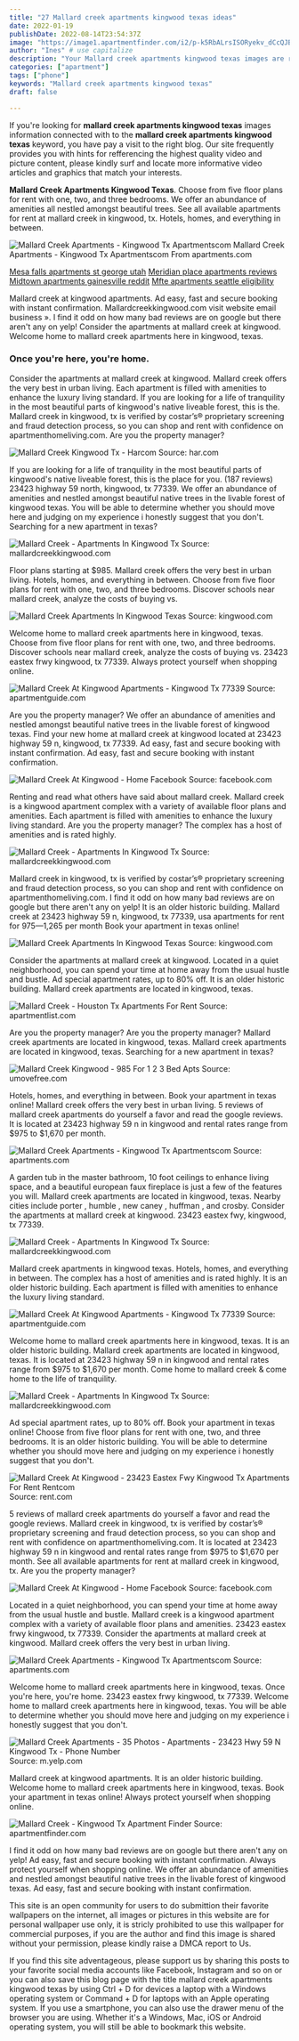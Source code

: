 ```yaml
---
title: "27 Mallard creek apartments kingwood texas ideas"
date: 2022-01-19
publishDate: 2022-08-14T23:54:37Z
image: "https://image1.apartmentfinder.com/i2/p-k5RbALrsISORyekv_dCcQJBZal_dYkqMbrx12cjPY/111/mallard-creek-kingwood-tx-1-br-kitchen.jpg"
author: "Ines" # use capitalize
description: "Your Mallard creek apartments kingwood texas images are ready. Mallard creek apartments kingwood texas are a topic that is being searched for and liked by netizens today. You can Get the Mallard creek apartments kingwood texas files here. Get all royalty-free photos."
categories: ["apartment"]
tags: ["phone"]
keywords: "Mallard creek apartments kingwood texas"
draft: false

---
```


If you're looking for **mallard creek apartments kingwood texas** images information connected with to the **mallard creek apartments kingwood texas** keyword, you have pay a visit to the right  blog.  Our site frequently  provides you with  hints  for refferencing  the highest  quality video and picture  content, please kindly surf and locate more informative video articles and graphics  that match your interests.

**Mallard Creek Apartments Kingwood Texas**. Choose from five floor plans for rent with one, two, and three bedrooms. We offer an abundance of amenities all nestled amongst beautiful trees. See all available apartments for rent at mallard creek in kingwood, tx. Hotels, homes, and everything in between.

![Mallard Creek Apartments - Kingwood Tx Apartmentscom](https://images1.apartments.com/i2/I5_349VfXPdlezySvpzs31XEWz3bePFteUdpY4zRXU4/117/mallard-creek-kingwood-tx-1-br-living-room.jpg?p=1 "Mallard Creek Apartments - Kingwood Tx Apartmentscom")
Mallard Creek Apartments - Kingwood Tx Apartmentscom From apartments.com

[Mesa falls apartments st george utah](/mesa-falls-apartments-st-george-utah/)
[Meridian place apartments reviews](/meridian-place-apartments-reviews/)
[Midtown apartments gainesville reddit](/midtown-apartments-gainesville-reddit/)
[Mfte apartments seattle eligibility](/mfte-apartments-seattle-eligibility/)

Mallard creek at kingwood apartments. Ad easy, fast and secure booking with instant confirmation. Mallardcreekkingwood.com visit website email business ». I find it odd on how many bad reviews are on google but there aren&#039;t any on yelp! Consider the apartments at mallard creek at kingwood. Welcome home to mallard creek apartments here in kingwood, texas.

### Once you&#039;re here, you&#039;re home.

Consider the apartments at mallard creek at kingwood. Mallard creek offers the very best in urban living. Each apartment is filled with amenities to enhance the luxury living standard. If you are looking for a life of tranquility in the most beautiful parts of kingwood&#039;s native liveable forest, this is the. Mallard creek in kingwood, tx is verified by costar’s® proprietary screening and fraud detection process, so you can shop and rent with confidence on apartmenthomeliving.com. Are you the property manager?


![Mallard Creek Kingwood Tx - Harcom](https://pics.harstatic.com/ImageCity/txho/fmp/4034AP01.jpg "Mallard Creek Kingwood Tx - Harcom")
Source: har.com

If you are looking for a life of tranquility in the most beautiful parts of kingwood&#039;s native liveable forest, this is the place for you. (187 reviews) 23423 highway 59 north, kingwood, tx 77339. We offer an abundance of amenities and nestled amongst beautiful native trees in the livable forest of kingwood texas. You will be able to determine whether you should move here and judging on my experience i honestly suggest that you don&#039;t. Searching for a new apartment in texas?

![Mallard Creek - Apartments In Kingwood Tx](https://www.mallardcreekkingwood.com/gridmedia/img/img-band-3.jpg "Mallard Creek - Apartments In Kingwood Tx")
Source: mallardcreekkingwood.com

Floor plans starting at $985. Mallard creek offers the very best in urban living. Hotels, homes, and everything in between. Choose from five floor plans for rent with one, two, and three bedrooms. Discover schools near mallard creek, analyze the costs of buying vs.

![Mallard Creek Apartments In Kingwood Texas](https://www.kingwood.com/spaw/spawimages/members/member68588/Mallardkitchen2.jpg "Mallard Creek Apartments In Kingwood Texas")
Source: kingwood.com

Welcome home to mallard creek apartments here in kingwood, texas. Choose from five floor plans for rent with one, two, and three bedrooms. Discover schools near mallard creek, analyze the costs of buying vs. 23423 eastex frwy kingwood, tx 77339. Always protect yourself when shopping online.

![Mallard Creek At Kingwood Apartments - Kingwood Tx 77339](https://rentpath-res.cloudinary.com/$img_current/t_3x2_jpg_xl/5a0279f906ac29fc9d0ef4c69affb0ce "Mallard Creek At Kingwood Apartments - Kingwood Tx 77339")
Source: apartmentguide.com

Are you the property manager? We offer an abundance of amenities and nestled amongst beautiful native trees in the livable forest of kingwood texas. Find your new home at mallard creek at kingwood located at 23423 highway 59 n, kingwood, tx 77339. Ad easy, fast and secure booking with instant confirmation. Ad easy, fast and secure booking with instant confirmation.

![Mallard Creek At Kingwood - Home Facebook](https://lookaside.fbsbx.com/lookaside/crawler/media/?media_id=518805741563209 "Mallard Creek At Kingwood - Home Facebook")
Source: facebook.com

Renting and read what others have said about mallard creek. Mallard creek is a kingwood apartment complex with a variety of available floor plans and amenities. Each apartment is filled with amenities to enhance the luxury living standard. Are you the property manager? The complex has a host of amenities and is rated highly.

![Mallard Creek - Apartments In Kingwood Tx](https://media.apts247.info/e9/e929dbedf7734c1caa89d82003e3ec1e/galleries/community/first-6/0O7A8689.jpg "Mallard Creek - Apartments In Kingwood Tx")
Source: mallardcreekkingwood.com

Mallard creek in kingwood, tx is verified by costar’s® proprietary screening and fraud detection process, so you can shop and rent with confidence on apartmenthomeliving.com. I find it odd on how many bad reviews are on google but there aren&#039;t any on yelp! It is an older historic building. Mallard creek at 23423 highway 59 n, kingwood, tx 77339, usa apartments for rent for $975—$1,265 per month Book your apartment in texas online!

![Mallard Creek Apartments In Kingwood Texas](https://www.kingwood.com/spaw/spawimages/members/member68588/MallardCreekFlyer.jpg "Mallard Creek Apartments In Kingwood Texas")
Source: kingwood.com

Consider the apartments at mallard creek at kingwood. Located in a quiet neighborhood, you can spend your time at home away from the usual hustle and bustle. Ad special apartment rates, up to 80% off. It is an older historic building. Mallard creek apartments are located in kingwood, texas.

![Mallard Creek - Houston Tx Apartments For Rent](https://res.cloudinary.com/apartmentlist/image/upload/c_fill,dpr_auto,f_auto,g_center,h_415,q_auto,w_640/t8bhfkm1rakb1l16hfju.jpg "Mallard Creek - Houston Tx Apartments For Rent")
Source: apartmentlist.com

Are you the property manager? Are you the property manager? Mallard creek apartments are located in kingwood, texas. Mallard creek apartments are located in kingwood, texas. Searching for a new apartment in texas?

![Mallard Creek Kingwood - 985 For 1 2 3 Bed Apts](https://picturescdn.alndata.com/?pid=5c082808-e925-4850-aefe-efb92e12aba4 "Mallard Creek Kingwood - 985 For 1 2 3 Bed Apts")
Source: umovefree.com

Hotels, homes, and everything in between. Book your apartment in texas online! Mallard creek offers the very best in urban living. 5 reviews of mallard creek apartments do yourself a favor and read the google reviews. It is located at 23423 highway 59 n in kingwood and rental rates range from $975 to $1,670 per month.

![Mallard Creek Apartments - Kingwood Tx Apartmentscom](https://images1.apartments.com/i2/ksJa-9gNauxlWVcHOdSgXfRnWs7NH31i9G75jUjLGTQ/117/mallard-creek-kingwood-tx-1-br-dining-room.jpg?p=1 "Mallard Creek Apartments - Kingwood Tx Apartmentscom")
Source: apartments.com

A garden tub in the master bathroom, 10 foot ceilings to enhance living space, and a beautiful european faux fireplace is just a few of the features you will. Mallard creek apartments are located in kingwood, texas. Nearby cities include porter , humble , new caney , huffman , and crosby. Consider the apartments at mallard creek at kingwood. 23423 eastex fwy, kingwood, tx 77339.

![Mallard Creek - Apartments In Kingwood Tx](https://media.apts247.info/e9/e929dbedf7734c1caa89d82003e3ec1e/floorplans/Overhead_87938.jpg "Mallard Creek - Apartments In Kingwood Tx")
Source: mallardcreekkingwood.com

Mallard creek apartments in kingwood texas. Hotels, homes, and everything in between. The complex has a host of amenities and is rated highly. It is an older historic building. Each apartment is filled with amenities to enhance the luxury living standard.

![Mallard Creek At Kingwood Apartments - Kingwood Tx 77339](https://rentpath-res.cloudinary.com/$img_current/t_3x2_jpg_xl/a24af1e7815088bf8ba2e931d60b6db6 "Mallard Creek At Kingwood Apartments - Kingwood Tx 77339")
Source: apartmentguide.com

Welcome home to mallard creek apartments here in kingwood, texas. It is an older historic building. Mallard creek apartments are located in kingwood, texas. It is located at 23423 highway 59 n in kingwood and rental rates range from $975 to $1,670 per month. Come home to mallard creek &amp; come home to the life of tranquility.

![Mallard Creek - Apartments In Kingwood Tx](https://media.apts247.info/e9/e929dbedf7734c1caa89d82003e3ec1e/hero_shot/community/mallard%20creek.JPG "Mallard Creek - Apartments In Kingwood Tx")
Source: mallardcreekkingwood.com

Ad special apartment rates, up to 80% off. Book your apartment in texas online! Choose from five floor plans for rent with one, two, and three bedrooms. It is an older historic building. You will be able to determine whether you should move here and judging on my experience i honestly suggest that you don&#039;t.

![Mallard Creek At Kingwood - 23423 Eastex Fwy Kingwood Tx Apartments For Rent Rentcom](https://rentpath-res.cloudinary.com/$img_current/t_3x2_jpg_xl/t_unpaid/4c0ab84ce36daf34ef19fd7f2523f132 "Mallard Creek At Kingwood - 23423 Eastex Fwy Kingwood Tx Apartments For Rent Rentcom")
Source: rent.com

5 reviews of mallard creek apartments do yourself a favor and read the google reviews. Mallard creek in kingwood, tx is verified by costar’s® proprietary screening and fraud detection process, so you can shop and rent with confidence on apartmenthomeliving.com. It is located at 23423 highway 59 n in kingwood and rental rates range from $975 to $1,670 per month. See all available apartments for rent at mallard creek in kingwood, tx. Are you the property manager?

![Mallard Creek At Kingwood - Home Facebook](https://lookaside.fbsbx.com/lookaside/crawler/media/?media_id=4288314954612250 "Mallard Creek At Kingwood - Home Facebook")
Source: facebook.com

Located in a quiet neighborhood, you can spend your time at home away from the usual hustle and bustle. Mallard creek is a kingwood apartment complex with a variety of available floor plans and amenities. 23423 eastex frwy kingwood, tx 77339. Consider the apartments at mallard creek at kingwood. Mallard creek offers the very best in urban living.

![Mallard Creek Apartments - Kingwood Tx Apartmentscom](https://images1.apartments.com/i2/I5_349VfXPdlezySvpzs31XEWz3bePFteUdpY4zRXU4/117/mallard-creek-kingwood-tx-1-br-living-room.jpg?p=1 "Mallard Creek Apartments - Kingwood Tx Apartmentscom")
Source: apartments.com

Welcome home to mallard creek apartments here in kingwood, texas. Once you&#039;re here, you&#039;re home. 23423 eastex frwy kingwood, tx 77339. Welcome home to mallard creek apartments here in kingwood, texas. You will be able to determine whether you should move here and judging on my experience i honestly suggest that you don&#039;t.

![Mallard Creek Apartments - 35 Photos - Apartments - 23423 Hwy 59 N Kingwood Tx - Phone Number](https://s3-media0.fl.yelpcdn.com/bphoto/5_Ntu2FZA6mPpHIoZ0wHMg/348s.jpg "Mallard Creek Apartments - 35 Photos - Apartments - 23423 Hwy 59 N Kingwood Tx - Phone Number")
Source: m.yelp.com

Mallard creek at kingwood apartments. It is an older historic building. Welcome home to mallard creek apartments here in kingwood, texas. Book your apartment in texas online! Always protect yourself when shopping online.

![Mallard Creek - Kingwood Tx Apartment Finder](https://image1.apartmentfinder.com/i2/p-k5RbALrsISORyekv_dCcQJBZal_dYkqMbrx12cjPY/111/mallard-creek-kingwood-tx-1-br-kitchen.jpg "Mallard Creek - Kingwood Tx Apartment Finder")
Source: apartmentfinder.com

I find it odd on how many bad reviews are on google but there aren&#039;t any on yelp! Ad easy, fast and secure booking with instant confirmation. Always protect yourself when shopping online. We offer an abundance of amenities and nestled amongst beautiful native trees in the livable forest of kingwood texas. Ad easy, fast and secure booking with instant confirmation.

This site is an open community for users to do submittion their favorite wallpapers on the internet, all images or pictures in this website are for personal wallpaper use only, it is stricly prohibited to use this wallpaper for commercial purposes, if you are the author and find this image is shared without your permission, please kindly raise a DMCA report to Us.

If you find this site adventageous, please support us by sharing this posts to your favorite social media accounts like Facebook, Instagram and so on or you can also save this blog page with the title mallard creek apartments kingwood texas by using Ctrl + D for devices a laptop with a Windows operating system or Command + D for laptops with an Apple operating system. If you use a smartphone, you can also use the drawer menu of the browser you are using. Whether it's a Windows, Mac, iOS or Android operating system, you will still be able to bookmark this website.
